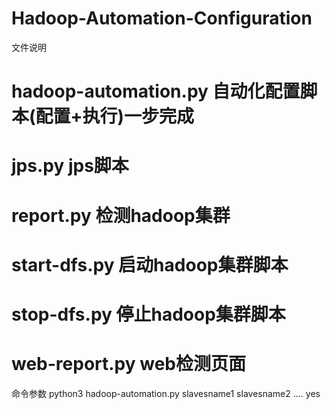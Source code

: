 # Hadoop-Automation-Configuration

文件说明
# hadoop-automation.py 自动化配置脚本(配置+执行)一步完成
# jps.py jps脚本
# report.py 检测hadoop集群
# start-dfs.py 启动hadoop集群脚本
# stop-dfs.py 停止hadoop集群脚本     
# web-report.py web检测页面  

命令参数
python3 hadoop-automation.py slavesname1 slavesname2 .... yes
    
